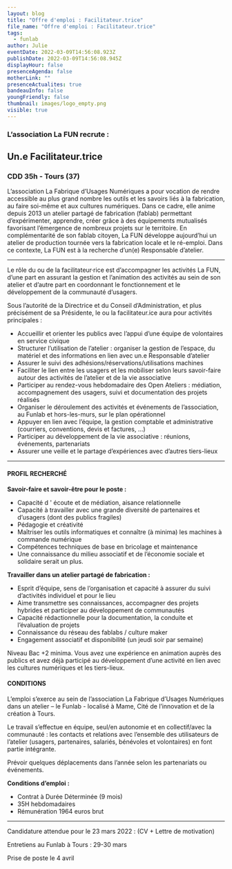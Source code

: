 ```yaml
---
layout: blog
title: "Offre d'emploi : Facilitateur.trice"
file_name: "Offre d'emploi : Facilitateur.trice"
tags:
  - funlab
author: Julie
eventDate: 2022-03-09T14:56:08.923Z
publishDate: 2022-03-09T14:56:08.945Z
displayHour: false
presenceAgenda: false
motherLink: ""
presenceActualites: true
bandeauInfo: false
youngFriendly: false
thumbnail: images/logo_empty.png
visible: true
---
```

### L’association La FUN recrute :

## Un.e Facilitateur.trice

### CDD 35h - Tours (37)

L’association La Fabrique d’Usages Numériques a pour vocation de rendre accessible au plus grand nombre les outils et les savoirs liés à la fabrication, au faire soi-même et aux cultures numériques. Dans ce cadre, elle anime depuis 2013 un atelier partagé de fabrication (fablab) permettant d’expérimenter, apprendre, créer grâce à des équipements mutualisés favorisant l’émergence de nombreux projets sur le territoire.
En complémentarité de son fablab citoyen, La FUN développe aujourd’hui un atelier de production tournée vers la fabrication locale et le ré-emploi. Dans ce contexte, La FUN est à la recherche d’un(e) Responsable d’atelier.

- - -

Le rôle du ou de la facilitateur·rice est d’accompagner les activités La FUN, d’une part en assurant la gestion et l’animation des activités au sein de son atelier et d’autre part en coordonnant le fonctionnement et le développement de la communauté d’usagers.

Sous l’autorité de la Directrice et du Conseil d’Administration, et plus précisément de sa Présidente, le ou la facilitateur.ice aura pour activités principales :

* Accueillir et orienter les publics avec l’appui d’une équipe de volontaires en service civique
* Structurer l’utilisation de l’atelier : organiser la gestion de l’espace, du matériel et des informations en lien avec un.e Responsable d’atelier
* Assurer le suivi des adhésions/réservations/utilisations machines
* Faciliter le lien entre les usagers et les mobiliser selon leurs savoir-faire autour des activités de l’atelier et de la vie associative
* Participer au rendez-vous hebdomadaire des Open Ateliers : médiation, accompagnement des usagers, suivi et documentation des projets réalisés
* Organiser le déroulement des activités et événements de l’association, au Funlab et hors-les-murs, sur le plan opérationnel
* Appuyer en lien avec l’équipe, la gestion comptable et administrative (courriers,
conventions, devis et factures, ...)
* Participer au développement de la vie associative : réunions, événements, partenariats
* Assurer une veille et le partage d’expériences avec d’autres tiers-lieux

- - -

#### PROFIL RECHERCHÉ

**Savoir-faire et savoir-être pour le poste :**
* Capacité d ' écoute et de médiation, aisance relationnelle
* Capacité à travailler avec une grande diversité de partenaires et d’usagers (dont des publics fragiles)
* Pédagogie et créativité
* Maîtriser les outils informatiques et connaître (à minima) les machines à commande numérique
* Compétences techniques de base en bricolage et maintenance
* Une connaissance du milieu associatif et de l’économie sociale et solidaire serait un plus.

**Travailler dans un atelier partagé de fabrication :**

* Esprit d’équipe, sens de l’organisation et capacité à assurer du suivi d’activités individuel et pour le lieu
* Aime transmettre ses connaissances, accompagner des projets hybrides et participer au développement de communautés
* Capacité rédactionnelle pour la documentation, la conduite et l’évaluation de projets
* Connaissance du réseau des fablabs / culture maker
* Engagement associatif et disponibilité (un jeudi soir par semaine)

Niveau Bac +2 minima.
Vous avez une expérience en animation auprès des publics et avez déjà participé au développement d’une activité en lien avec les cultures numériques et les tiers-lieux.

#### CONDITIONS

L’emploi s’exerce au sein de l’association La Fabrique d’Usages Numériques dans un atelier – le Funlab - localisé à Mame, Cité de l’innovation et de la création à Tours.

Le travail s’effectue en équipe, seul/en autonomie et en collectif/avec la communauté : les contacts et relations avec l’ensemble des utilisateurs de l’atelier (usagers, partenaires,
salariés, bénévoles et volontaires) en font partie intégrante.

Prévoir quelques déplacements dans l’année selon les partenariats ou événements.

**Conditions d’emploi :**

* Contrat à Durée Déterminée (9 mois)
* 35H hebdomadaires
* Rémunération 1964 euros brut

---
Candidature attendue pour le 23 mars 2022 : (CV + Lettre de motivation)

Entretiens au Funlab à Tours : 29-30 mars

Prise de poste le 4 avril